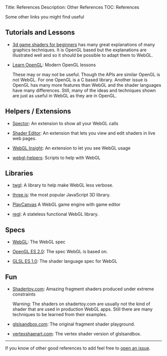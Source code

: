 Title: References
Description: Other References
TOC: References

Some other links you might find useful

## Tutorials and Lessons

* [3d game shaders for beginners](https://lettier.github.io/3d-game-shaders-for-beginners/)
  has many great explanations of many graphics techniques. It is OpenGL based but
  the explanations are illustrated well and so it should be possible to adapt them
  to WebGL.

* [Learn OpenGL](https://learnopengl.com/): Modern OpenGL lessons

  These may or may not be useful. Though the APIs are similar OpenGL is not WebGL. For one OpenGL
  is a C based library. Another issue is OpenGL has many more features than WebGL and the
  shader languages have many differences. Still, many of the ideas and techniques shown are
  just as useful in WebGL as they are in OpenGL.

## Helpers / Extensions

* [Spector](https://chrome.google.com/webstore/detail/spectorjs/denbgaamihkadbghdceggmchnflmhpmk?hl=en): An extension to show all your WebGL calls

* [Shader Editor](https://chrome.google.com/webstore/detail/shader-editor/ggeaidddejpbakgafapihjbgdlbbbpob?hl=en): An extension that lets you view and edit shaders in live web pages.

* [WebGL Insight](https://chrome.google.com/webstore/detail/webgl-insight/djdcbmfacaaocoomokenoalbomllhnko?hl=en): An extension to let you see WebGL usage

* [webgl-helpers](https://greggman.github.io/webgl-helpers/): Scripts to help with WebGL

## Libraries

* [twgl](https://twgljs.org): A library to help make WebGL less verbose.

* [three.js](https://threejs.org): the most popular JavaScript 3D library.

* [PlayCanvas](https://playcanvas.com/) A WebGL game engine with game editor

* [regl](https://regl.party/): A stateless functional WebGL library.

## Specs

* [WebGL](https://www.khronos.org/registry/webgl/specs/latest/1.0/): The WebGL spec

* [OpenGL ES 2.0](https://www.khronos.org/registry/OpenGL/specs/es/2.0/es_full_spec_2.0.pdf): The spec WebGL is based on.

* [GLSL ES 1.0](https://www.khronos.org/files/opengles_shading_language.pdf): The shader language spec for WebGL

## Fun

* [Shadertoy.com](https://shadertoy.com): Amazing fragment shaders produced under extreme constraints

  Warning: The shaders on shadertoy.com are usually not the kind of shader that are used in production
  WebGL apps. Still there are many techniques to be learned from their examples.

* [glslsandbox.com](https://glslsandbox.com): The original fragment shader playground.

* [vertexshaerart.com](https://vertexshaderart.com): The vertex shader version of glslsandbox.

---

If you know of other good references to add feel free to
[open an issue](https://github.com/gfxfundamentals/webgl-fundamentals/issues).